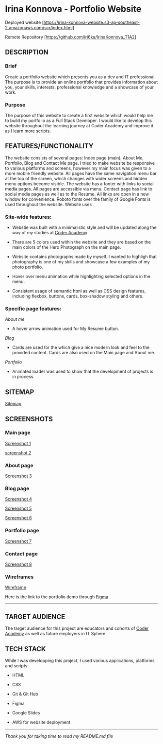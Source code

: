 # Irina Konnova - Portfolio Website

Deployed website [https://irina-konnova-website.s3-ap-southeast-2.amazonaws.com/scr/index.html]

Remote Repository [https://github.com/iri6ka/IrinaKonnova_T1A2]


## DESCRIPTION
### Brief

Create a portfolio website which presents you as a dev and IT professional. The purpose is to provide an online portfolio that provides information about you, your skills, interests, professional knowledge and a showcase of your work.

### Purpose

The purpose of this website to create a first website which would help me to build my portfolio as a Full Stack Developer. I would like to develop this website throughout the learning journey at Coder Academy and improve it as I learn more scripts.

## **FEATURES/FUNCTIONALITY**

The website consists of several pages: Index page (main), About Me, Portfolio, Blog and Contact Me page. I tried to make website be responsive to various platforms and screens, however my main focus was given to a more mobile friendly website. All pages have the same navigation menu bar at the top of the screen, which changes with wider screens and hidden menu options become visible. The website has a footer with links to social media pages. All pages are accessible via menu. Contact page has link to social media pages as well as to the Resume. All links are open in a new window for convenience. Roboto fonts over the family of Google Fonts is used throughout the website. Website uses

### Site-wide features:
*  Webstie was built with a minimalistic style and will be updated along the way of my studies at [Coder Academy](https://www.coderacademy.edu.au/)

* There are 5 colors used within the website and they are based on the main colors of the Hero Photograph on the main page.

* Website contains photographs made by myself. I wanted to highligh that photography is one of my skills and showcase a few examples of my photo portfolio.

* Hover over menu animation while highlighting selected options in the menu.

* Consistent usage of semantic html as well as CSS design features, including flexbox, buttons, cards, box-shadow styling and others.


### Specific page features:

*About me* 

* A hover arrow animation used for My Resume button.

*Blog*

* Cards are used for the which give a nice modern look and feel to the provided content. Cards are also used on the Main page and About me.

*Portfolio*

* Animated loader was used to show that the development of projects is in process.


## **SITEMAP**

[Sitemap](docs/sitemap.jpg?raw=true)

## **SCREENSHOTS**

### Main page

[Screenshot 1](docs/Screenshot-1.png)

[screenshot 2](docs/Screenshot-2.png)

### About page

[Screenshot 3](docs/Screenshot-3.png)

### Blog page

[Screenshot 4](docs/Screenshot-4.png)

[Screenshot 5](docs/Screenshot-5.png)

[Screenshot 6](docs/Screenshot-6.png)

### Portfolio page

[Screenshot 7](docs/Screenshot-7.png)

### Contact page

[Screenshot 8](docs/Screenshot-8.png)

### **Wireframes**

[Wireframe](docs/wireframes-screenshot.jpg?raw=true)

Here is the link to the portfolio demo through [Figma](https://www.figma.com/proto/RFZ7cotiOs6SYXvhi0dcxI/Portfolio-website?node-id=9%3A108&scaling=min-zoom)

---

## **TARGET AUDIENCE**

The target audience for this project are educators and cohorts of [Coder Academy](https://www.coderacademy.edu.au/) as well as future employers in IT Sphere. 

## **TECH STACK**

While I was developping this project, I used various applications, platforms and scripts:

* HTML

* CSS

* Git & Git Hub

* Figma

* Google Slides

* AWS for website deployment

---

*Thank you for taking time to read my README.md file*
